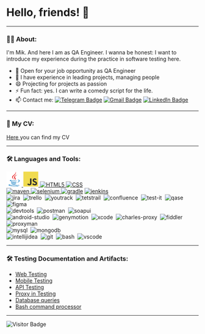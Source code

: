 <!--
**Dmtrdnv/Dmtrdnv** is a ✨ _special_ ✨ repository because its `README.md` (this file) appears on your GitHub profile.

Here are some ideas to get you started:

- 🔭 I’m currently working on ...
- 🌱 I’m currently learning ...
- 👯 I’m looking to collaborate on ...
- 🤔 I’m looking for help with ...
- 💬 Ask me about ...
- 📫 How to reach me: ...
- 😄 Pronouns: ...
- ⚡ Fun fact: ...
-->
# Hello, friends! 👋
---
### 👨‍💻 About:

I'm Mik. And here I am as QA Engineer. I wanna be honest: I want to introduce my experience during the practice in software testing here.
- 🌱 Open for your job opportunity as QA Engineer 
- 👯 I have experience in leading projects, managing people
- 😄 Projecting for projects as passion
- ⚡ Fun fact: yes. I can write a comedy script for the life. 
- 📫 Contact me: [![Telegram Badge](https://img.shields.io/badge/-@Lalagenty-lightblue?style=flat&logo=Telegram&logoColor=white)](https://t.me/Lalagenty/) [![Gmail Badge](https://img.shields.io/badge/-mail-red?style=flat&logo=Gmail&logoColor=white)](mailto:dmitrirdnv@gmail.com) [![LinkedIn Badge](https://img.shields.io/badge/-@qardnv-blue?style=flat&logo=LinkedIn&logoColor=white)](https://www.linkedin.com/in/qardnv/)
---
### 💼 My CV:
<div>
<a href="https://docs.google.com/document/d/1HmBs6x6LlQTstd1G3UsWpq78-YTdkHYe/edit?usp=drive_link&ouid=116348735586936736407&rtpof=true&sd=true" title="CV" alt="CV"> Here </a> you can find my CV
</div>

---

### 🛠️ Languages and Tools:
<div>
  <a href="https://www.java.com" target="_blank" rel="noreferrer"> <img src="https://raw.githubusercontent.com/devicons/devicon/master/icons/java/java-original.svg" title="java" alt="java" width="40" height="40"/>
  <a href="https://developer.mozilla.org/en-US/docs/Web/JavaScript" target="_blank" rel="noreferrer"> <img src="https://raw.githubusercontent.com/devicons/devicon/master/icons/javascript/javascript-original.svg" title="javascript" alt="javascript" width="40" height="40"/>
  <a href="https://en.wikipedia.org/wiki/HTML5" target="_blank"><img src="https://upload.wikimedia.org/wikipedia/commons/thumb/3/38/HTML5_Badge.svg/2048px-HTML5_Badge.svg.png" title="HTML5" alt="HTML5" width="40" height="40"/>
  <a href="https://en.wikipedia.org/wiki/CSS" target="_blank"><img src="https://upload.wikimedia.org/wikipedia/commons/thumb/6/62/CSS3_logo.svg/800px-CSS3_logo.svg.png" title="CSS" alt="CSS" width="40" height="40"/></a>  
</div>

<div>
  <a href="https://en.wikipedia.org/wiki/Apache_Maven" target="_blank" rel="noreferrer"> <img src="https://upload.wikimedia.org/wikipedia/commons/thumb/5/52/Apache_Maven_logo.svg/1200px-Apache_Maven_logo.svg.png" title="maven" alt="maven" width="40" height="40"/>
  <a href="https://en.wikipedia.org/wiki/Selenium" target="_blank" rel="noreferrer"> <img src="https://seeklogo.com/images/S/selenium-logo-A1B53CEFB0-seeklogo.com.png" title="selenium" alt="selenium" width="40" height="40"/>
  <a href="https://en.wikipedia.org/wiki/Gradle" target="_blank" rel="noreferrer"> <img src="https://www.svgrepo.com/show/353831/gradle.svg" title="gradle" alt="gradle" width="40" height="40"/></a>
  <a href="https://www.jenkins.io"> <img src="https://www.vectorlogo.zone/logos/jenkins/jenkins-icon.svg" title="jenkins" alt="jenkins" width="40" height="40"/> </a>
</div>

<div>
  <img src="https://cdn.jsdelivr.net/gh/devicons/devicon/icons/jira/jira-original.svg" title="jira" alt="jira" width="40" height="40"/>&nbsp
  <img src="https://www.vectorlogo.zone/logos/trello/trello-tile.svg" title="trello" alt="trello" width="40" height="40"/>&nbsp
  <img src="https://upload.wikimedia.org/wikipedia/commons/thumb/8/8d/YouTrack_Icon.svg/1024px-YouTrack_Icon.svg.png?20200803082248" title="youtrack" alt="youtrack" width="40" height="40"/>&nbsp
  <img src="https://codahosted.io/packs/21236/unversioned/assets/LOGO/ba1091c59bab89cd2fd0f289622731fe16113d7b00905abe64759c313a4b73b76c1b0426076ed76cb74752234c734131df46992d5b8b48fc13e264240e4f7119f736cfeb64df36ded54b5cbf6198b9cadedf18dd0cac5c7dbcd16e6336c29363cd1292ba" title="testrail" alt="tetstrail" width="40" height="40"/>&nbsp
  <img src="https://www.svgrepo.com/show/353597/confluence.svg" title="confluence" alt="confluence" width="40" height="40"/>&nbsp
  <img src="https://docs.testit.software/images/testit_logo_icon.png" title="test-it" alt="test-it" width="40" height="40"/>&nbsp
  <img src="https://luna1.co/eb0187.png" title="qase" alt="qase" width="40" height="40"/>&nbsp
  <img src="https://cdn.jsdelivr.net/gh/devicons/devicon/icons/figma/figma-original.svg" title="figma" alt="figma" width="40" height="40"/>&nbsp
</div>
 
 <div>
  <img src="https://d33wubrfki0l68.cloudfront.net/38b5c953a4667366685d55db55d057c86db1fc54/a0fdc/static/acae6b24d940347661ca901ea07f47c1/chrome-dev-logo-icon.png" title="devtools" alt="devtools" width="40" height="40"/>&nbsp
  <img src="https://uxwing.com/wp-content/themes/uxwing/download/brands-and-social-media/postman-icon.png" title="postman" alt="postman" width="40" height="40"/>&nbsp
  <img src="https://encrypted-tbn0.gstatic.com/images?q=tbn:ANd9GcRfw1pK2pYdkETsWUKvoomJSnZv3IU9alDjg2FTvngaVASc80wsLqauLfM293l0pK3EkWE&usqp=CAU" title="soapui" alt="soapui" width="40" height="40"/>&nbsp
</div>

<div>
  <img src="https://cdn.jsdelivr.net/gh/devicons/devicon/icons/androidstudio/androidstudio-original.svg" title="android-studio" alt="android-studio" width="40" height="40"/>&nbsp
  <img src="https://icons.iconarchive.com/icons/papirus-team/papirus-apps/512/genymotion-icon.png" title="genymotion" alt="genymotion" width="40" height="40"/>&nbsp
  <img src="https://cdn.jsdelivr.net/gh/devicons/devicon/icons/xcode/xcode-original.svg" title="xcode" alt="xcode" width="40" height="40"/>&nbsp
  <img src="https://cdn.icon-icons.com/icons2/3053/PNG/512/charles_proxy_macos_bigsur_icon_190302.png" title="charles-proxy" alt="charles-proxy" width="40" height="40"/>&nbsp
  <img src="https://www.megaleechers.com/storage/Fiddler-Everywhere-Icon.png" title="fiddler" alt="fiddler" width="40" height="40"/>&nbsp
  <img src="https://pbs.twimg.com/profile_images/1589614420766126080/slAIVDtr_400x400.jpg" title="proxyman" alt="proxyman" width="40" height="40"/>&nbsp
</div>

<div>
  <img src="https://cdn.jsdelivr.net/gh/devicons/devicon/icons/mysql/mysql-original.svg" title="mysql" alt="mysql" width="40" height="40"/>&nbsp
  <img src="https://cdn.jsdelivr.net/gh/devicons/devicon/icons/mongodb/mongodb-original.svg" title="mongodb" alt="mongodb" width="40" height="40"/>&nbsp
</div>

<div>
  <img src="https://upload.wikimedia.org/wikipedia/commons/thumb/9/9c/IntelliJ_IDEA_Icon.svg/512px-IntelliJ_IDEA_Icon.svg.png?20200803071016" title="intellijidea" alt="intellijidea" width="40" height="40"/>&nbsp
  <img src="https://cdn.jsdelivr.net/gh/devicons/devicon/icons/git/git-original.svg" title="git" alt="git" width="40" height="40"/>&nbsp
  <img src="https://upload.wikimedia.org/wikipedia/commons/thumb/4/4b/Bash_Logo_Colored.svg/1024px-Bash_Logo_Colored.svg.png?20180723054350" title="bash" alt="bash" width="40" height="40"/>&nbsp
  <img src="https://cdn.jsdelivr.net/gh/devicons/devicon/icons/vscode/vscode-original.svg" title="vscode" alt="vscode" width="40" height="40"/>&nbsp
  
</div>

---
### 🛠️ Testing Documentation and Artifacts:

- <a href="https://github.com/Dmtrdnv/webTesting" title="webtesting" alt="webtesting"> Web Testing </a>
- <a href="https://github.com/Dmtrdnv/mobileTesting" title="mobiletesting" alt="mobiletesting">Mobile Testing </a>
- <a href="https://github.com/Dmtrdnv/apiTesting" title="apitesting" alt="apitesting">API Testing </a>
- <a href="https://github.com/Dmtrdnv/proxyInTesting" title="proxytesting" alt="proxytesting">Proxy in Testing </a>
- <a href="https://github.com/Dmtrdnv/mysqlQueries" title="databasequery" alt="databasequery">Database queries </a>
- <a href="https://github.com/Dmtrdnv/bash" title="bash" alt="bash">Bash command processor </a>

---
 
![Visitor Badge](https://visitor-badge.laobi.icu/badge?page_id=Dmtrdnv)